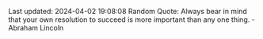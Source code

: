 Last updated: 2024-04-02 19:08:08
Random Quote: Always bear in mind that your own resolution to succeed is more important than any one thing. - Abraham Lincoln